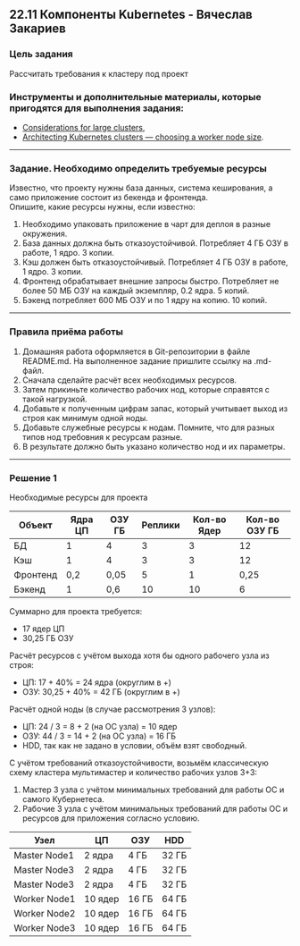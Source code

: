 ## 22.11 Компоненты Kubernetes - Вячеслав Закариев

### Цель задания

Рассчитать требования к кластеру под проект

### Инструменты и дополнительные материалы, которые пригодятся для выполнения задания:

- [Considerations for large clusters](https://kubernetes.io/docs/setup/best-practices/cluster-large/),
- [Architecting Kubernetes clusters — choosing a worker node size](https://learnk8s.io/kubernetes-node-size).

---

### Задание. Необходимо определить требуемые ресурсы
Известно, что проекту нужны база данных, система кеширования, а само приложение состоит из бекенда и фронтенда. \
Опишите, какие ресурсы нужны, если известно:

1. Необходимо упаковать приложение в чарт для деплоя в разные окружения. 
2. База данных должна быть отказоустойчивой. Потребляет 4 ГБ ОЗУ в работе, 1 ядро. 3 копии. 
3. Кэш должен быть отказоустойчивый. Потребляет 4 ГБ ОЗУ в работе, 1 ядро. 3 копии. 
4. Фронтенд обрабатывает внешние запросы быстро. Потребляет не более 50 МБ ОЗУ на каждый экземпляр, 0.2 ядра. 5 копий. 
5. Бэкенд потребляет 600 МБ ОЗУ и по 1 ядру на копию. 10 копий.

---

### Правила приёма работы

1. Домашняя работа оформляется в Git-репозитории в файле README.md. На выполненное задание пришлите ссылку на .md-файл.
2. Сначала сделайте расчёт всех необходимых ресурсов.
3. Затем прикиньте количество рабочих нод, которые справятся с такой нагрузкой.
4. Добавьте к полученным цифрам запас, который учитывает выход из строя как минимум одной ноды. 
5. Добавьте служебные ресурсы к нодам. Помните, что для разных типов нод требовния к ресурсам разные. 
6. В результате должно быть указано количество нод и их параметры.

---

### Решение 1

Необходимые ресурсы для проекта

|  Объект  | Ядра ЦП | ОЗУ ГБ | Реплики | Кол-во Ядер | Кол-во ОЗУ ГБ |
|----------|---------|--------|---------|-------------|---------------|
| БД       | 1       | 4      | 3       | 3           | 12            |
| Кэш      | 1       | 4      | 3       | 3           | 12            |
| Фронтенд | 0,2     | 0,05   | 5       | 1           | 0,25          |
| Бэкенд   | 1       | 0,6    | 10      | 10          | 6             |

Суммарно для проекта требуется:
- 17 ядер ЦП
- 30,25 ГБ ОЗУ

Расчёт ресурсов с учётом выхода хотя бы одного рабочего узла из строя:
- ЦП: 17 + 40% = 24 ядра (округлим в +)
- ОЗУ: 30,25 + 40% = 42 ГБ (округлим в +)

Расчёт одной ноды (в случае рассмотрения 3 узлов):
- ЦП: 24 / 3 = 8 + 2 (на ОС узла) = 10 ядер 
- ОЗУ: 44 / 3 = 14 + 2 (на ОС узла) = 16 ГБ
- HDD, так как не задано в условии, объём взят свободный.

С учётом требований отказоустойчивости, возьмём классическую схему кластера мультимастер и количество рабочих узлов 3+3:
1) Мастер 3 узла с учётом минимальных требований для работы ОС и самого Кубернетеса.
2) Рабочие 3 узла с учётом минимальных требований для работы ОС и ресурсов для приложения согласно условию.

|     Узел     |    ЦП   |  ОЗУ  |  HDD  |
|--------------|---------|-------|-------|
| Master Node1 | 2 ядра  | 4 ГБ  | 32 ГБ |
| Master Node3 | 2 ядра  | 4 ГБ  | 32 ГБ |
| Master Node3 | 2 ядра  | 4 ГБ  | 32 ГБ |
| Worker Node1 | 10 ядер | 16 ГБ | 64 ГБ |
| Worker Node2 | 10 ядер | 16 ГБ | 64 ГБ |
| Worker Node3 | 10 ядер | 16 ГБ | 64 ГБ |

